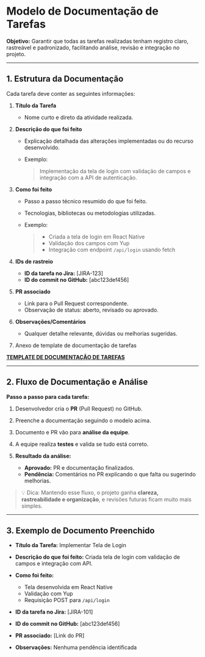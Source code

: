 # Modelo de Documentação de Tarefas

**Objetivo:** Garantir que todas as tarefas realizadas tenham registro claro, rastreável e padronizado, facilitando análise, revisão e integração no projeto.

---

## 1. Estrutura da Documentação

Cada tarefa deve conter as seguintes informações:

1. **Título da Tarefa**

   - Nome curto e direto da atividade realizada.

2. **Descrição do que foi feito**

   - Explicação detalhada das alterações implementadas ou do recurso desenvolvido.
   - Exemplo:

     > Implementação da tela de login com validação de campos e integração com a API de autenticação.

3. **Como foi feito**

   - Passo a passo técnico resumido do que foi feito.
   - Tecnologias, bibliotecas ou metodologias utilizadas.
   - Exemplo:

     > - Criada a tela de login em React Native
     > - Validação dos campos com Yup
     > - Integração com endpoint `/api/login` usando fetch

4. **IDs de rastreio**

   - **ID da tarefa no Jira:** \[JIRA-123]
   - **ID do commit no GitHub:** \[abc123def456]

5. **PR associado**

   - Link para o Pull Request correspondente.
   - Observação de status: aberto, revisado ou aprovado.

6. **Observações/Comentários**

   - Qualquer detalhe relevante, dúvidas ou melhorias sugeridas.

7. Anexo de template de documentação de tarefas

[**TEMPLATE DE DOCUMENTAÇÃO DE TAREFAS**](./template-documentation.md)

---

## 2. Fluxo de Documentação e Análise

**Passo a passo para cada tarefa:**

1. Desenvolvedor cria o **PR** (Pull Request) no GitHub.
2. Preenche a documentação seguindo o modelo acima.
3. Documento e PR vão para **análise da equipe**.
4. A equipe realiza **testes** e valida se tudo está correto.
5. **Resultado da análise:**

   - **Aprovado:** PR e documentação finalizados.
   - **Pendência:** Comentários no PR explicando o que falta ou sugerindo melhorias.

> 💡 Dica: Mantendo esse fluxo, o projeto ganha **clareza, rastreabilidade e organização**, e revisões futuras ficam muito mais simples.

---

## 3. Exemplo de Documento Preenchido

- **Título da Tarefa:** Implementar Tela de Login
- **Descrição do que foi feito:** Criada tela de login com validação de campos e integração com API.
- **Como foi feito:**

  - Tela desenvolvida em React Native
  - Validação com Yup
  - Requisição POST para `/api/login`

- **ID da tarefa no Jira:** \[JIRA-101]
- **ID do commit no GitHub:** \[abc123def456]
- **PR associado:** \[Link do PR]
- **Observações:** Nenhuma pendência identificada
